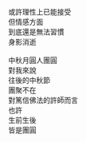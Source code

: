 <!--念許師--!>

或許理性上已能接受<br>
但情感方面<br>
到底還是無法習慣<br>
身影消逝<br><br>

中秋月圓人團圓<br>
對我來說<br>
往後的中秋節<br>
團聚不在<br>
對篤信佛法的許師而言<br>
也許<br>
生前生後<br>
皆是團圓
